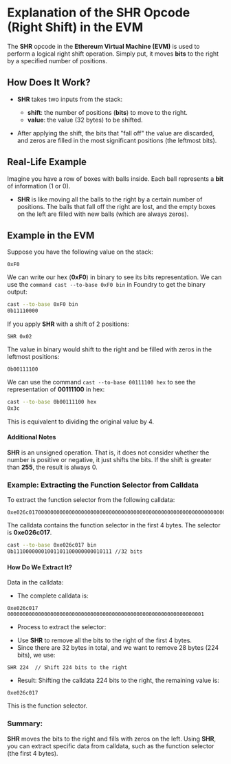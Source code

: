 # Explanation of the **SHR** Opcode (Right Shift) in the EVM

The **SHR** opcode in the **Ethereum Virtual Machine (EVM)** is used to perform a logical right shift operation. Simply put, it moves **bits** to the right by a specified number of positions.

## How Does It Work?

- **SHR** takes two inputs from the stack:
  - **shift**: the number of positions (**bits**) to move to the right.
  - **value**: the value (32 bytes) to be shifted.

- After applying the shift, the bits that "fall off" the value are discarded, and zeros are filled in the most significant positions (the leftmost bits).

## Real-Life Example

Imagine you have a row of boxes with balls inside. Each ball represents a **bit** of information (1 or 0).

- **SHR** is like moving all the balls to the right by a certain number of positions. The balls that fall off the right are lost, and the empty boxes on the left are filled with new balls (which are always zeros).

## Example in the EVM

Suppose you have the following value on the stack:

```solidity
0xF0
```
We can write our hex (**0xF0**) in binary to see its bits representation. We can use the `command cast --to-base 0xF0 bin` in Foundry to get the binary output:

```bash
cast --to-base 0xF0 bin
0b11110000
```
If you apply **SHR** with a shift of 2 positions:

```text
SHR 0x02
```
The value in binary would shift to the right and be filled with zeros in the leftmost positions:

```text
0b00111100
```
We can use the command `cast --to-base 00111100 hex` to see the representation of **00111100** in hex:

```bash
cast --to-base 0b00111100 hex
0x3c
```
This is equivalent to dividing the original value by 4.

#### Additional Notes
**SHR** is an unsigned operation. That is, it does not consider whether the number is positive or negative, it just shifts the bits. If the shift is greater than **255**, the result is always 0.

### Example: Extracting the Function Selector from Calldata
To extract the function selector from the following calldata:

```solidity
0xe026c0170000000000000000000000000000000000000000000000000000000000000001
```
The calldata contains the function selector in the first 4 bytes. The selector is **0xe026c017**.

```bash
cast --to-base 0xe026c017 bin
0b11100000001001101100000000010111 //32 bits 
```
#### How Do We Extract It?
Data in the calldata:

- The complete calldata is:

```solidity
0xe026c017 0000000000000000000000000000000000000000000000000000000000000001
```
- Process to extract the selector:

* Use **SHR** to remove all the bits to the right of the first 4 bytes.
* Since there are 32 bytes in total, and we want to remove 28 bytes (224 bits), we use:

```solidity
SHR 224  // Shift 224 bits to the right
```
- Result:
Shifting the calldata 224 bits to the right, the remaining value is:

```solidity
0xe026c017
```
This is the function selector.

### Summary:
**SHR** moves the bits to the right and fills with zeros on the left. Using **SHR**, you can extract specific data from calldata, such as the function selector (the first 4 bytes).